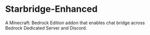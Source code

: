 # Starbridge-Enhanced
A Minecraft: Bedrock Edition addon that enables chat bridge across Bedrock Dedicated Server and Discord.
